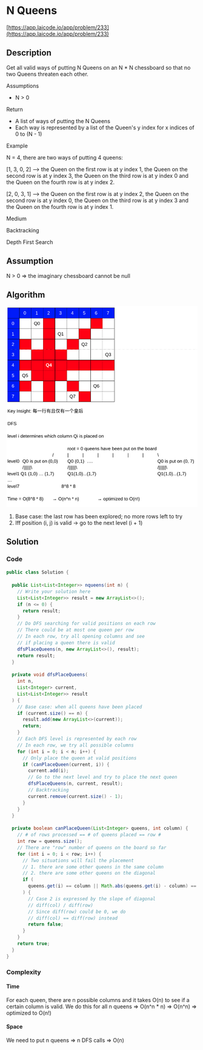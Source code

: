 <!----- Conversion time: 1.311 seconds.


Using this Markdown file:

1. Cut and paste this output into your source file.
2. See the notes and action items below regarding this conversion run.
3. Check the rendered output (headings, lists, code blocks, tables) for proper
   formatting and use a linkchecker before you publish this page.

Conversion notes:

* Docs to Markdown version 1.0β14
* Tue Jan 22 2019 02:27:19 GMT-0800 (PST)
* Source doc: https://docs.google.com/open?id=1Ycevnu9dNo9r649LJ7Rug5hq0mpZ9eYqIkDsBNxgoFg
* This document has images: check for >>>>>  gd2md-html alert:  inline image link in generated source and store images to your server.
----->

# N Queens

[https://app.laicode.io/app/problem/233](https://app.laicode.io/app/problem/233)

## Description

Get all valid ways of putting N Queens on an N \* N chessboard so that no two Queens threaten each other.

Assumptions

- N > 0

Return

- A list of ways of putting the N Queens
- Each way is represented by a list of the Queen's y index for x indices of 0 to (N - 1)

Example

N = 4, there are two ways of putting 4 queens:

\[1, 3, 0, 2] --> the Queen on the first row is at y index 1, the Queen on the second row is at y index 3, the Queen on the third row is at y index 0 and the Queen on the fourth row is at y index 2.

\[2, 0, 3, 1] --> the Queen on the first row is at y index 2, the Queen on the second row is at y index 0, the Queen on the third row is at y index 3 and the Queen on the fourth row is at y index 1.

Medium

Backtracking

Depth First Search

## Assumption

N > 0 ⇒ the imaginary chessboard cannot be null

## Algorithm

![alt_text](nqueens.png "image_tooltip")

1.  Base case: the last row has been explored; no more rows left to try
1.  Iff position (i, j) is valid → go to the next level (i + 1)

## Solution

### Code

```java
public class Solution {

  public List<List<Integer>> nqueens(int n) {
    // Write your solution here
    List<List<Integer>> result = new ArrayList<>();
    if (n <= 0) {
      return result;
    }
    // Do DFS searching for valid positions on each row
    // There could be at most one queen per row
    // In each row, try all opening columns and see
    // if placing a queen there is valid
    dfsPlaceQueens(n, new ArrayList<>(), result);
    return result;
  }

  private void dfsPlaceQueens(
    int n,
    List<Integer> current,
    List<List<Integer>> result
  ) {
    // Base case: when all queens have been placed
    if (current.size() == n) {
      result.add(new ArrayList<>(current));
      return;
    }
    // Each DFS level is represented by each row
    // In each row, we try all possible columns
    for (int i = 0; i < n; i++) {
      // Only place the queen at valid positions
      if (canPlaceQueen(current, i)) {
        current.add(i);
        // Go to the next level and try to place the next queen
        dfsPlaceQueens(n, current, result);
        // Backtracking
        current.remove(current.size() - 1);
      }
    }
  }

  private boolean canPlaceQueen(List<Integer> queens, int column) {
    // # of rows processed == # of queens placed == row #
    int row = queens.size();
    // There are "row" number of queens on the board so far
    for (int i = 0; i < row; i++) {
      // Two situations will fail the placement
      // 1. there are some other queens in the same column
      // 2. there are some other queens on the diagonal
      if (
        queens.get(i) == column || Math.abs(queens.get(i) - column) == row - i
      ) {
        // Case 2 is expressed by the slope of diagonal
        // diff(col) / diff(row)
        // Since diff(row) could be 0, we do
        // diff(col) == diff(row) instead
        return false;
      }
    }
    return true;
  }
}
```

### Complexity

#### Time

For each queen, there are n possible columns and it takes O(n) to see if a certain column is valid. We do this for all n queens ⇒ O(n^n \* n) ⇒ O(n^n) ⇒ optimized to O(n!)

#### Space

We need to put n queens ⇒ n DFS calls ⇒ O(n)

<!-- Docs to Markdown version 1.0β14 -->
